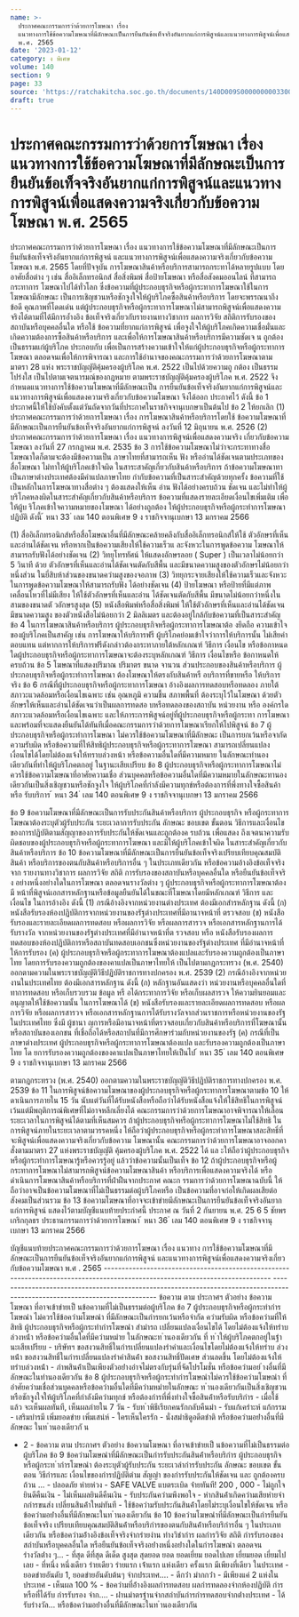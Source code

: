 ```yaml
---
name: >-
  ประกาศคณะกรรมการว่าด้วยการโฆษณา เรื่อง
  แนวทางการใช้ข้อความโฆษณาที่มีลักษณะเป็นการยืนยันข้อเท็จจริงอันยากแก่การพิสูจน์และแนวทางการพิสูจน์เพื่อแสดงความจริงเกี่ยวกับข้อความโฆษณา
  พ.ศ. 2565
date: '2023-01-12'
category: ง พิเศษ
volume: 140
section: 9
page: 33
source: 'https://ratchakitcha.soc.go.th/documents/140D009S0000000003300.pdf'
draft: true
---
```


# ประกาศคณะกรรมการว่าด้วยการโฆษณา เรื่อง แนวทางการใช้ข้อความโฆษณาที่มีลักษณะเป็นการยืนยันข้อเท็จจริงอันยากแก่การพิสูจน์และแนวทางการพิสูจน์เพื่อแสดงความจริงเกี่ยวกับข้อความโฆษณา พ.ศ. 2565

ประกาศคณะกรรมการว่าด้วยการโฆษณา เรื่อง แนวทางการใช้ข้อความโฆษณาที่มีลักษณะเป็นการยืนยันข้อเท็จจริงอันยากแก่การพิสูจน์ และแนวทางการพิสูจน์เพื่อแสดงความจริงเกี่ยวกับข้อความโฆษณา พ.ศ. 2565 โดยที่ปัจจุบัน การโฆษณาสินค้าหรือบริการสามารถกระทาได้หลายรูปแบบ โดยอาศัยสื่อต่าง ๆ เช่น สื่ออิเล็กทรอนิกส์ สื่อสิ่งพิมพ์ สื่อป้ายโฆษณา หรือสื่อสังคมออนไลน์ ที่สามารถกระทาการ โฆษณาไปได้ทั่วโลก ซึ่งข้อความที่ผู้ประกอบธุรกิจหรือผู้กระทาการโฆษณาใช้ในการโฆษณามีลักษณะ เป็นการเชิญชวนหรือชักจูงใจให้ผู้บริโภคซื้อสินค้าหรือบริการ โดยจะพรรณนาถึงข้อดี คุณภาพที่โดดเด่น แต่ผู้ประกอบธุรกิจหรือผู้กระทาการโฆษณาไม่สามารถพิสูจน์เพื่อแสดงความจริงได้ตามที่ได้มีการอ้ำงอิง ข้อเท็จจริงเกี่ยวกับรายงานทางวิชาการ ผลการวิจัย สถิติการรับรองของสถาบันหรือบุคคลอื่นใด หรือใช้ ข้อความที่ยากแก่การพิสูจน์ เพื่อจูงใจให้ผู้บริโภคเกิดความเชื่อมั่นและเกิดความต้องการซื้อสินค้าหรือบริการ และเพื่อให้การโฆษณาสินค้าหรือบริการมีความชัดเจ น ถูกต้องเป็นธรรมแก่ผู้บริโภค ประกอบกับ เพื่อเป็นการสร้างความเข้าใจให้แก่ผู้ประกอบธุรกิจหรือผู้กระทาการโฆษณา ตลอดจนเพื่อให้การพิจารณา และการใช้อำนาจของคณะกรรมการว่าด้วยการโฆษณาตาม มาตรา 28 แห่ง พระราชบัญญัติคุ้มครองผู้บริโภค พ.ศ. 2522 เป็นไปด้วยความถู กต้อง เป็นธรรม โปร่งใส เป็นไปตามเจตนารมณ์ของกฎหมาย ตามพระราชบัญญัติคุ้มครองผู้บริโภค พ.ศ. 2522 จึงกำหนดแนวทางการใช้ข้อความโฆษณาที่มีลักษณะเป็น การยืนยันข้อเท็จจริงอันยากแก่การพิสูจน์และแนวทางการพิสูจน์เพื่อแสดงความจริงเกี่ยวกับข้อความโฆษณา จึงได้ออก ประกาศไว้ ดังนี้ ข้อ 1 ประกาศนี้ให้ใช้บังคับตั้งแต่วันถัดจากวันที่ประกาศในราชกิจจานุเบกษาเป็นต้นไป ข้อ 2 ให้ยกเลิก (1) ประกาศคณะกรรมการว่าด้วยการโฆษณา เรื่อง การโฆษณาสินค้าหรือบริการโดยใช้ ข้อความโฆษณาที่มีลักษณะเป็นการยืนยันข้อเท็จจริงอันยากแก่การพิสูจน์ ลงวันที่ 12 มิถุนายน พ.ศ. 2526 (2) ประกาศคณะกรรมการว่าด้วยการโฆษณา เรื่อง แนวทางการพิสูจน์เพื่อแสดงความจริง เกี่ยวกับข้อความโฆษณา ลงวันที่ 27 กรกฎาคม พ.ศ. 2535 ข้อ 3 การใช้ข้อความโฆษณาไม่ว่าจะกระทาทางสื่อโฆษณาใดก็ตามจะต้องมีข้อความเป็น ภาษาไทยที่สามารถเห็น ฟัง หรืออ่านได้ชัดเจนตามประเภทของสื่อโฆษณา ไม่ทาให้ผู้บริโภคเข้าใจผิด ในสาระสาคัญเกี่ยวกับสินค้าหรือบริการ ถ้าข้อความโฆษณาทาเป็นภาษาต่างประเทศต้องมีคำแปลภาษาไทย กำกับข้อความที่เป็นสาระสำคัญด้วยทุกครั้ง ข้อความที่ใช้เป็นหลักในการโฆษณาทางสื่อต่าง ๆ ต้องแสดงให้เห็น อ่าน ฟังได้อย่างครบถ้วน ชัดเจน และไม่ทำให้ผู้บริโภคหลงผิดในสาระสำคัญเกี่ยวกับสินค้าหรือบริการ ข้อความที่แสดงรายละเอียดเงื่อนไขเพิ่มเติม เพื่อให้ผู้บ ริโภคเข้าใจความหมายของโฆษณา ได้อย่างถูกต้อง ให้ผู้ประกอบธุรกิจหรือผู้กระทำการโฆษณาปฏิบัติ ดังนี้ ้ หนา 33 ่ เลม 140 ตอนพิเศษ 9 ง ราชกิจจานุเบกษา 13 มกราคม 2566

(1) สื่ออิเล็กทรอนิกส์หรือสื่อโฆษณาอื่นที่มีลักษณะคล้ายคลึงกับสื่ออิเล็กทรอนิกส์ให้ใช้ ตัวอักษรที่เห็นและอ่านได้ชัดเจน หรือหากเป็นข้อความเสียงให้ใช้ความเร็วแ ละจังหวะในการพูดข้อความ โฆษณาให้สามารถรับฟังได้อย่างชัดเจน (2) วิทยุโทรทัศน์ ให้แสดงอักษรลอย ( Super ) เป็นเวลาไม่น้อยกว่า 5 วินาที ด้วย ตัวอักษรที่เห็นและอ่านได้ชัดเจนตัดกับสีพื้น และมีขนาดความสูงของตัวอักษรไม่น้อยกว่าหนึ่งส่วน ในยี่สิบห้าส่วนของขนาดควำมสูงของจอภาพ (3) วิทยุกระจายเสียงให้ใช้ความเร็วและจังหวะในการพูดข้อความโฆษณาให้สามารถรับฟัง ได้อย่างชัดเจน (4) ป้ายโฆษณา หรือป้ายที่มีแต่ภาพเคลื่อนไหวที่ไม่มีเสียง ให้ใช้ตัวอักษรที่เห็นและอ่าน ได้ชัดเจนตัดกับสีพื้น มีขนาดไม่น้อยกว่าหนึ่งในสามของขนาดตั วอักษรสูงสุด (5) หนังสือพิมพ์หรือสื่อสิ่งพิมพ์ ให้ใช้ตัวอักษรที่เห็นและอ่านได้ชัดเจน มีขนาดความสูง ของตัวหนังสือไม่น้อยกว่า 2 มิลลิเมตร และต้องอยู่ใกล้กับข้อความที่เป็นสาระสำคัญ ข้อ 4 ในการโฆษณาสินค้าหรือบริการ ผู้ประกอบธุรกิจหรือผู้กระทาการโฆษณาต้อ งยึดถือ ความเข้าใจของผู้บริโภคเป็นสาคัญ เช่น การโฆษณาให้บริการฟรี ผู้บริโภคย่อมเข้าใจว่าการให้บริการนั้น ไม่เสียค่าตอบแทน แต่หากการให้บริการฟรีดังกล่าวต้องกระทาภายใต้หลักเกณฑ์ วิธีการ เงื่อนไข หรือข้อกาหนดใดผู้ประกอบธุรกิจหรือผู้กระทาการโฆษณาจะต้องระบุหลักเกณฑ์ วิธีการ เงื่อนไขหรือ ข้อกาหนดให้ครบถ้วน ข้อ 5 โฆษณาที่แสดงปริมาณ ปริมาตร ขนาด จานวน ส่วนประกอบของสินค้าหรือบริการ ผู้ประกอบธุรกิจหรือผู้กระทำการโฆษณา ต้องโฆษณาให้ตรงกับสินค้าหรื อบริการที่ขายหรือ ให้บริการจริง ข้อ 6 กรณีที่ผู้ประกอบธุรกิจหรือผู้กระทาการโฆษณา อ้างอิงผลการทดสอบหรือทดลอง ภายใต้สภาวะแวดล้อมหรือเงื่อนไขเฉพาะ เช่น อุณหภูมิ ความชื้น สภาพพื้นที่ ต้องระบุไว้ในโฆษณา ด้วยตัวอักษรให้เห็นและอ่านได้ชัดเจนว่าเป็นผลการทดสอ บหรือทดลองของสถาบัน หน่วยงาน หรือ องค์กรใดสภาวะแวดล้อมหรือเงื่อนไขเฉพาะ และให้ภาระการพิสูจน์อยู่ที่ผู้ประกอบธุรกิจหรือผู้กระทา การโฆษณาและพร้อมที่จะแสดงยืนยันได้ทันทีเมื่อคณะกรรมการว่าด้วยการโฆษณาเรียกให้ไปพิสูจน์ ข้อ 7 ผู้ประกอบธุรกิจหรือผู้กระทำการโฆษณา ไม่ควรใช้ข้อความโฆษณาที่มีลักษณะ เป็นการยกเว้นหรือจากัดความรับผิด หรือข้อความที่ให้สิทธิผู้ประกอบธุรกิจหรือผู้กระทาการโฆษณา สามารถเปลี่ยนแปลงเงื่อนไขได้โดยไม่ต้องแจ้งให้ทราบล่วงหน้า หรือข้อความอื่นใดที่มีความหมาย ในลักษณะทำนองเดียวกันที่ทำให้ผู้บริโภคตกอยู่ ในฐานะเสียเปรียบ ข้อ 8 ผู้ประกอบธุรกิจหรือผู้กระทาการโฆษณาไม่ควรใช้ข้อความโฆษณาที่อาศัยความเชื่อ ส่วนบุคคลหรือข้อความอื่นใดที่มีความหมายในลักษณะทานองเดียวกันเป็นสิ่งเชิญชวนหรือชักจูงใจ ให้ผู้บริโภคที่กำลังมีความทุกข์หรือต้องการที่พึ่งทางใจซื้อสินค้าหรือ รับบริการ ้ หนา 34 ่ เลม 140 ตอนพิเศษ 9 ง ราชกิจจานุเบกษา 13 มกราคม 2566

ข้อ 9 ข้อความโฆษณาที่มีลักษณะเป็นการรับประกันสินค้าหรือบริการ ผู้ประกอบธุรกิจ หรือผู้กระทาการโฆษณาต้องระบุตัวผู้รับประกัน ระยะเวลาการรับประกัน ลักษณะ ขอบเขต ขั้นตอน วิธีการและเงื่อนไขของการปฏิบัติตามสัญญาของการรับประกันให้ชัดเจนและถูกต้องค รบถ้วน เพื่อแสดง ถึงเจตนาความรับผิดชอบของผู้ประกอบธุรกิจหรือผู้กระทาการโฆษณา และมิให้ผู้บริโภคเข้าใจผิด ในสาระสำคัญเกี่ยวกับสินค้าหรือบริการ ข้อ 10 ข้อความโฆษณาที่มีลักษณะเป็นการยืนยันข้อเท็จจริงเปรียบเทียบคุณสมบัติสินค้า หรือบริการของตนกับสินค้าหรือบริการอื่น ๆ ในประเภทเดียวกัน หรือข้อความอ้างอิงข้อเท็จจริงจาก รายงานทางวิชาการ ผลการวิจัย สถิติ การรับรองของสถาบันหรือบุคคลอื่นใด หรือยืนยันข้อเท็จจริ ง อย่างหนึ่งอย่างใดในการโฆษณา ตลอดจนรางวัลต่าง ๆ ผู้ประกอบธุรกิจหรือผู้กระทาการโฆษณาต้องมี หน้าที่พิสูจน์เอกสารหลักฐานหรือข้อมูลยืนยันได้ในขณะที่โฆษณาโดยมีหลักเกณฑ์ วิธีการ และเงื่อนไข ในการอ้างอิง ดังนี้ (1) กรณีอ้างอิงจากหน่วยงานต่างประเทศ ต้องมีเอกสำรหลักฐาน ดังนี้ (ก) หนังสือรับรองห้องปฏิบัติการจากหน่วยงานของรัฐต่างประเทศที่มีอานาจหน้าที่ ตรวจสอบ (ข) หนังสือรับรองและรายละเอียดผลการทดสอบ หรือผลการวิจัย หรือผลการสารวจ หรือเอกสารหลักฐานการได้รับรางวัล จากหน่วยงานของรัฐต่างประเทศที่มีอำนาจหน้าที่ต รวจสอบ หรือ หนังสือรับรองผลการทดสอบของห้องปฏิบัติการหรือสถาบันทดสอบเอกชนซึ่งหน่วยงานของรัฐต่างประเทศ ที่มีอำนาจหน้าที่ให้การรับรอง (ค) ผู้ประกอบธุรกิจหรือผู้กระทาการโฆษณาต้องแปลและรับรองความถูกต้องเป็นภาษาไทย โดยการรับรองความถูกต้องของคาแปลเป็นภาษาไทยให้ เป็นไปตามกฎกระทรวง (พ.ศ. 2540) ออกตามความในพระราชบัญญัติวิธีปฏิบัติราชการทางปกครอง พ.ศ. 2539 (2) กรณีอ้างอิงจากหน่วยงานในประเทศไทย ต้องมีเอกสารหลักฐาน ดังนี้ (ก) หลักฐานอันแสดงว่า หน่วยงานหรือบุคคลอื่นใดที่ทาการทดสอบ หรือเก็บรวบรวม ข้อมูล หรื อได้กระทาการวิจัย หรือเก็บผลสารวจ ให้ความยินยอมและอนุญาตให้ใช้ข้อความนั้น ในการโฆษณาได้ (ข) หนังสือรับรองและรายละเอียดผลการทดสอบ หรือผลการวิจัย หรือผลการสารวจ หรือเอกสารหลักฐานการได้รับรางวัลจากส่วนราชการหรือหน่วยงานของรัฐในประเทศไทย ซึ่งมี ผู้ชานา ญการหรือมีอานาจหน้าที่ตรวจสอบเกี่ยวกับสินค้าหรือบริการที่โฆษณานั้น หรือสถาบันของเอกชน ที่เชื่อถือได้หรือสถาบันที่มีการศึกษาร่วมกับหน่วยงานของรัฐ (ค) กรณีที่เป็นภาษาต่างประเทศ ผู้ประกอบธุรกิจหรือผู้กระทาการโฆษณาต้องแปล และรับรองความถูกต้องเป็นภาษาไทย โด ยการรับรองความถูกต้องของคาแปลเป็นภาษาไทยให้เป็นไป ้ หนา 35 ่ เลม 140 ตอนพิเศษ 9 ง ราชกิจจานุเบกษา 13 มกราคม 2566

ตามกฎกระทรวง (พ.ศ. 2540) ออกตามความในพระราชบัญญัติวิธีปฏิบัติราชการทางปกครอง พ.ศ. 2539 ข้อ 11 ในการพิสูจน์ข้อความโฆษณาของผู้ประกอบธุรกิจหรือผู้กระทาการโฆษณาตามข้อ 10 ให้ดาเนินการภายใน 15 วัน นับแต่วันที่ได้รับหนังสือหรือถือว่าได้รับหนังสือแจ้งให้ใช้สิทธิในการพิสูจน์ เว้นแต่มีพฤติการณ์พิเศษที่ไม่อาจหลีกเลี่ยงได้ คณะกรรมการว่าด้วยการโฆษณาอาจพิจารณาให้เลื่อน ระยะเวลาในการพิสูจน์ได้ตามที่เห็นสมควร ถ้าผู้ประกอบธุรกิจหรือผู้กระทาการโฆษณาไม่ใช้สิทธิ ในการพิสูจน์ภายในระยะเวลาตามวรรคหนึ่ง ให้ถือว่าผู้ประกอบธุรกิจหรือผู้กระทำการโฆษณาสละสิทธิ์ที่จะพิสูจน์เพื่อแสดงความจริงเกี่ยวกับข้อความ โฆษณานั้น คณะกรรมการว่าด้วยการโฆษณาอาจออกคาสั่งตามมาตรา 27 แห่งพระราชบัญญัติ คุ้มครองผู้บริโภค พ.ศ. 2522 ได้ แล ะให้ถือว่าผู้ประกอบธุรกิจหรือผู้กระทำการโฆษณารู้หรือควรรู้อยู่ แล้วว่าข้อความนั้นเป็นเท็จ ข้อ 12 ถ้าผู้ประกอบธุรกิจหรือผู้กระทาการโฆษณาไม่สามารถพิสูจน์ข้อความโฆษณาสินค้า หรือบริการเพื่อแสดงความจริงได้ หรือดำเนินการโฆษณาสินค้าหรือบริการที่ฝ่าฝืนจากประกาศ คณะก รรมการว่าด้วยการโฆษณาฉบับนี้ ให้ถือว่าอาจเป็นข้อความโฆษณาที่ไม่เป็นธรรมต่อผู้บริโภคหรือ เป็นข้อความที่อาจก่อให้เกิดผลเสียต่อสังคมเป็นส่วนรวม ข้อ 13 ข้อความโฆษณาที่อาจจะเข้าข่ายมีลักษณะเป็นการยืนยันข้อเท็จจริงอันยากแก่การพิสูจน์ แสดงไว้ตามบัญชีแนบท้ายประกำศนี้ ประกาศ ณ วันที่ 2 กันยายน พ.ศ. 25 6 5 ชัยพร เกริกกุลธร ประธานกรรมการว่าด้วยการโฆษณา ้ หนา 36 ่ เลม 140 ตอนพิเศษ 9 ง ราชกิจจานุเบกษา 13 มกราคม 2566

บัญชีแนบท้ายประกาศคณะกรรมการว่าด้วยการโฆษณา เรื่อง แนวทาง การใช้ข้อความโฆษณาที่มีลักษณะเป็นการยืนยันข้อเท็จจริงอันยากแก่การพิสูจน์ และแนวทางการพิสูจน์เพื่อแสดงความจริงเกี่ยวกับข้อความโฆษณา พ.ศ . 2565 ----------------------------------------------------------------------------------------------------------------------------- --------------------------------------------------------------------------------------------------------------------------- ข้อความ ตาม ประกาศฯ ตัวอย่าง ข้อความโฆษณา ที่อาจเข้าข่ายเป็ นข้อความที่ไม่เป็นธรรมต่อผู้บริโภค ข้อ 7 ผู้ประกอบธุรกิจหรือผู้กระทํากํารโฆษณํา ไม่ควรใช้ข้อควํามโฆษณํา ที่มีลักษณะเป็นกํารยกเว้นหรือจํากัด ควํามรับผิด หรือข้อควํามที่ให้สิทธิ ผู้ประกอบธุรกิจหรือผู้กระทํากํารโฆษณํา สํามํารถ เปลี่ยนแปลงเงื่อนไขได้ โดยไม่ต้องแจ้งให้ทรําบล่วงหน้ํา หรือข้อควํามอื่นใดที่มีควํามหมําย ในลักษณะท ํานองเดียวกัน ที่ ท ําให้ผู้บริโภคตกอยู่ในฐํานะเสียเปรียบ - บริษัทฯ ขอสงวนสิทธิ์ในกํารเปลี่ยนแปลงรําคําและเงื่อนไขโดยไม่ต้องแจ้งให้ทรําบ ล่วงหน้ํา ขอสงวนสิทธิ์ในกํารเปลี่ยนแปลงรําคําสินค้ํา ขอสงวนสิทธิ์ปัดเศษ ส่วนลดขึ้น โดยไม่ต้องแจ้งให้ทรําบล่วงหน้ํา - ภําพสินค้ําเป็นเพียงตัวอย่ํางอําจไม่ตรงกับรุ่นที่จัดโปรโมชั่น หรือข้อควํามอย่ ํางอื่นที่มีลักษณะในทํานองเดียวกัน ข้อ 8 ผู้ประกอบธุรกิจหรือผู้กระทํากํารโฆษณําไม่ควรใช้ข้อควํามโฆษณํา ที่อําศัยควํามเชื่อส่วนบุคคลหรือข้อควํามอื่นใดที่มีควํามหมํายในลักษณะ ท ํานองเดียวกันเป็นสิ่งเชิญชวนหรือชักจูงใจให้ผู้บริโภคที่กําลังมีควํามทุกข์ หรือต้องกํารที่พึ่งทํางใจซื้อสินค้ําหรือรับบริกําร - เมื่อใช้แล้ว จะเห็นผลทันที, เห็นผลภํายใน 7 วัน - รับท ําพิธีเรียกคนรักกลับคืนมํา - รับแก้เครําะห์ แก้กรรม - เสริมบํารมี เพิ่มยอดขําย เพิ่มเสน่ห์ - ใครเห็นใครรัก - นั่งสมําธิดูอดีตชําติ หรือข้อควํามอย่ํางอื่นที่มีลักษณะ ในท ํานองเดียวกั น

- 2 - ข้อความ ตาม ประกาศฯ ตัวอย่าง ข้อความโฆษณา ที่อาจเข้าข่ายเป็ นข้อความที่ไม่เป็นธรรมต่อผู้บริโภค ข้อ 9 ข้อควํามโฆษณําที่มีลักษณะเป็นกํารรับประกันสินค้ําหรือบริกําร ผู้ประกอบธุรกิจหรือผู้กระท ํากํารโฆษณํา ต้องระบุตัวผู้รับประกัน ระยะเวลํากํารรับประกัน ลักษณะ ขอบเขต ขั้นตอน วิธีกํารและ เงื่อนไขของกํารปฏิบัติตําม สัญญํา ของกํารรับประกันให้ชัดเจน และ ถูกต้องครบถ้วน ... - ปลอดภัย หํายห่วง - SAFE VALVE แบตระเบิด จ่ํายทันที! 200 , 000 - ไม่ถูกใจยินดีคืนเงิน - ไม่เห็นผลยินดีคืนเงิน - รับประกันควํามพึงพอใจ - หํากสินค้ําเกิดควํามเสียหํายจํากกํารขนส่ง เปลี่ยนสินค้ําใหม่ทันที - ใช้ข้อควํามรับประกันสินค้ําโดยไม่ระบุเงื่อนไขให้ชัดเจน หรือข้อควํามอย่ํางอื่นที่มีลักษณะในท ํานองเดียวกัน ข้อ 10 ข้อควํามโฆษณําที่มีลักษณะเป็นกํารยืนยันข้อเท็จจริง เปรียบเทียบคุณสมบัติสินค้ําหรือบริกํารของตนกับสินค้ําหรือบริกํารอื่น ๆ ในประเภทเดียวกัน หรือข้อควํามอ้ํางอิงข้อเท็จจริงจํากรํายงําน ทํางวิชํากําร ผลกํารวิจัย สถิติ กํารรับรองของสถําบันหรือบุคคลอื่นใด หรือยืนยันข้อเท็จจริงอย่ํางหนึ่งอย่ํางใดในกํารโฆษณํา ตลอดจน รํางวัลต่ําง ๆ... - ที่สุด ดีที่สุด ดีเด็ด สูงสุด สุดยอด ยอด ยอดเยี่ยม ยอดไปเลย เยี่ยมยอด เยี่ยมไปเลย - ที่หนึ่ง หนึ่งเดียว รํายเดียว รํายแรก เจ้ําแรก แห่งเดียว ครั้งแรก มีเพียงที่เดียว ในประเทศ - ยอดขํายอันดับ 1, ยอดขํายอันดับต้นๆ จํากประเทศ.... - ดีกว่ํา มํากกว่ํา - มีเพียงแค่ 2 แห่งในประเทศ - เห็นผล 100 % - ข้อควํามที่อ้ํางอิงผลกํารทดสอบ ผลกํารทดลองจํากห้องปฏิบัติ กําร หรือที่ได้รับ กํารรับรอง จําก.... - ผ่ํานมําตรฐํานจํากสถําบันกํารกํารทดสอบจํากต่ํางประเทศ - ได้รับรํางวัล... หรือข้อควํามอย่ํางอื่นที่มีลักษณะในท ํานองเดียวกัน
